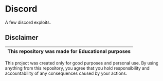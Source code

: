 # Discord
A few discord exploits.

## Disclaimer
|This repository was made for Educational purposes|
|-------------------------------------------------|
This project was created only for good purposes and personal use.
By using anything from this repository, you agree that you hold responsibility and accountability of any consequences caused by your actions.
